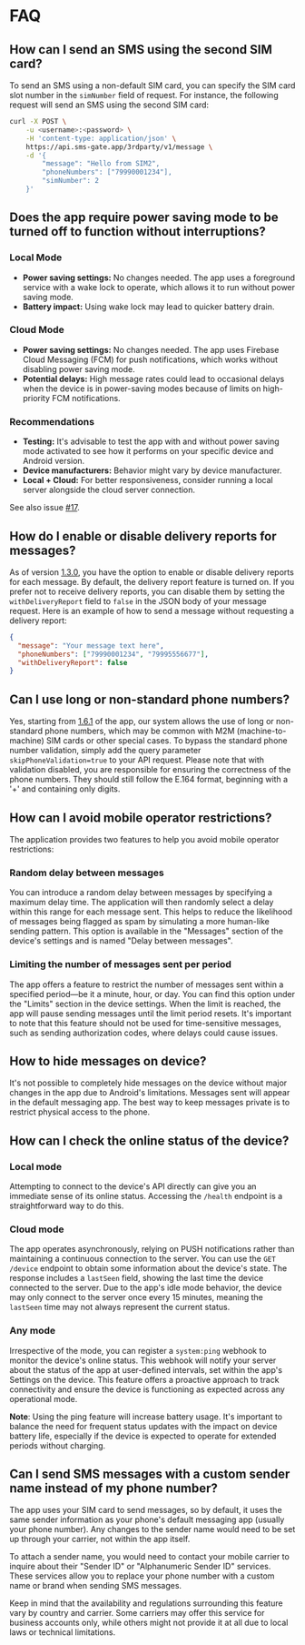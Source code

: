 # FAQ

## How can I send an SMS using the second SIM card?

To send an SMS using a non-default SIM card, you can specify the SIM card slot number in the `simNumber` field of request. For instance, the following request will send an SMS using the second SIM card:

```sh
curl -X POST \
    -u <username>:<password> \
    -H 'content-type: application/json' \
    https://api.sms-gate.app/3rdparty/v1/message \
    -d '{
        "message": "Hello from SIM2",
        "phoneNumbers": ["79990001234"],
        "simNumber": 2
    }'
```

## Does the app require power saving mode to be turned off to function without interruptions?

### Local Mode
- **Power saving settings:** No changes needed. The app uses a foreground service with a wake lock to operate, which allows it to run without power saving mode.
- **Battery impact:** Using wake lock may lead to quicker battery drain.

### Cloud Mode
- **Power saving settings:** No changes needed. The app uses Firebase Cloud Messaging (FCM) for push notifications, which works without disabling power saving mode.
- **Potential delays:** High message rates could lead to occasional delays when the device is in power-saving modes because of limits on high-priority FCM notifications.

### Recommendations
- **Testing:** It's advisable to test the app with and without power saving mode activated to see how it performs on your specific device and Android version.
- **Device manufacturers:** Behavior might vary by device manufacturer.
- **Local + Cloud:** For better responsiveness, consider running a local server alongside the cloud server connection.
  
See also issue [#17](https://github.com/capcom6/android-sms-gateway/issues/17).

## How do I enable or disable delivery reports for messages?

As of version [1.3.0](https://github.com/capcom6/android-sms-gateway/releases/tag/v1.3.0), you have the option to enable or disable delivery reports for each message. By default, the delivery report feature is turned on. If you prefer not to receive delivery reports, you can disable them by setting the `withDeliveryReport` field to `false` in the JSON body of your message request. Here is an example of how to send a message without requesting a delivery report:

```json
{
  "message": "Your message text here",
  "phoneNumbers": ["79990001234", "79995556677"],
  "withDeliveryReport": false
}
```

## Can I use long or non-standard phone numbers?

Yes, starting from [1.6.1](https://github.com/capcom6/android-sms-gateway/releases/tag/v1.6.1) of the app, our system allows the use of long or non-standard phone numbers, which may be common with M2M (machine-to-machine) SIM cards or other special cases. To bypass the standard phone number validation, simply add the query parameter `skipPhoneValidation=true` to your API request. Please note that with validation disabled, you are responsible for ensuring the correctness of the phone numbers. They should still follow the E.164 format, beginning with a '+' and containing only digits.

## How can I avoid mobile operator restrictions?

The application provides two features to help you avoid mobile operator restrictions:

### Random delay between messages

You can introduce a random delay between messages by specifying a maximum delay time. The application will then randomly select a delay within this range for each message sent. This helps to reduce the likelihood of messages being flagged as spam by simulating a more human-like sending pattern. This option is available in the "Messages" section of the device's settings and is named "Delay between messages".

### Limiting the number of messages sent per period

The app offers a feature to restrict the number of messages sent within a specified period—be it a minute, hour, or day. You can find this option under the "Limits" section in the device settings. When the limit is reached, the app will pause sending messages until the limit period resets. It's important to note that this feature should not be used for time-sensitive messages, such as sending authorization codes, where delays could cause issues.

## How to hide messages on device?

It's not possible to completely hide messages on the device without major changes in the app due to Android's limitations. Messages sent will appear in the default messaging app. The best way to keep messages private is to restrict physical access to the phone.

## How can I check the online status of the device?

### Local mode

Attempting to connect to the device's API directly can give you an immediate sense of its online status. Accessing the `/health` endpoint is a straightforward way to do this.

### Cloud mode

The app operates asynchronously, relying on PUSH notifications rather than maintaining a continuous connection to the server. You can use the `GET /device` endpoint to obtain some information about the device's state. The response includes a `lastSeen` field, showing the last time the device connected to the server. Due to the app's idle mode behavior, the device may only connect to the server once every 15 minutes, meaning the `lastSeen` time may not always represent the current status.

### Any mode

Irrespective of the mode, you can register a `system:ping` webhook to monitor the device's online status. This webhook will notify your server about the status of the app at user-defined intervals, set within the app's Settings on the device. This feature offers a proactive approach to track connectivity and ensure the device is functioning as expected across any operational mode.

**Note**: Using the ping feature will increase battery usage. It's important to balance the need for frequent status updates with the impact on device battery life, especially if the device is expected to operate for extended periods without charging.

## Can I send SMS messages with a custom sender name instead of my phone number?

The app uses your SIM card to send messages, so by default, it uses the same sender information as your phone's default messaging app (usually your phone number). Any changes to the sender name would need to be set up through your carrier, not within the app itself.

To attach a sender name, you would need to contact your mobile carrier to inquire about their "Sender ID" or "Alphanumeric Sender ID" services. These services allow you to replace your phone number with a custom name or brand when sending SMS messages.

Keep in mind that the availability and regulations surrounding this feature vary by country and carrier. Some carriers may offer this service for business accounts only, while others might not provide it at all due to local laws or technical limitations.